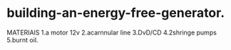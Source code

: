 # building-an-energy-free-generator.
MATERIAlS
1.a motor 12v
2.acarnnular line
3.DvD/CD
4.2shringe pumps
5.burnt oil.
